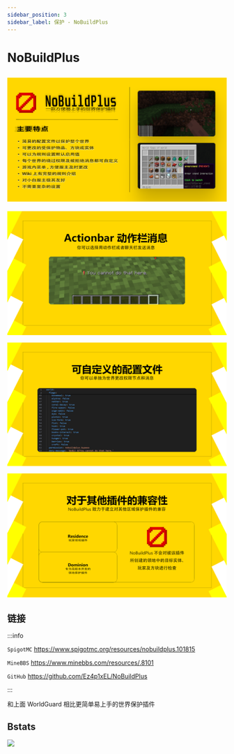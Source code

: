 ```yaml
---
sidebar_position: 3
sidebar_label: 保护 - NoBuildPlus
---
```


# NoBuildPlus

## ![概览](_images/NoBuildPlus/banner_nobuildplus_zh_CN.png)

![](_images/NoBuildPlus/banner_type_nobuildplus_zh_CN.png)

![](_images/NoBuildPlus/banner_deny_nobuildplus_zh_CN.png)

![](_images/NoBuildPlus/banner_compat_nobuildplus_zh_CN.png)

## 链接

:::info

`SpigotMC` https://www.spigotmc.org/resources/nobuildplus.101815

`MineBBS` https://www.minebbs.com/resources/.8101

`GitHub` https://github.com/Ez4p1xEL/NoBuildPlus

:::

和上面 WorldGuard 相比更简单易上手的世界保护插件

## Bstats

[![](https://bstats.org/signatures/bukkit/NoBuildPlus.svg)](https://bstats.org/plugin/bukkit/NoBuildPlus/15126)
